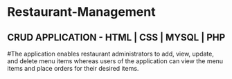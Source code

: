 # Restaurant-Management

## CRUD APPLICATION - HTML | CSS | MYSQL | PHP

#The application enables restaurant administrators to add, view, update, and delete menu items whereas users of the application can view the menu items and place orders for their desired items.
